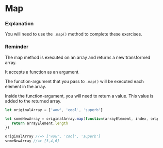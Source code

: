 # Map

### Explanation
You will need to use the `.map()` method to complete these exercises.


### Reminder
The map method is executed on an array and returns a new transformed array.

It accepts a function as an argument.

The function-argument that you pass to `.map()` will be executed each element in the array.

Inside the function-argument, you will need to return a value. This value is added to the returned array.


```js
let originalArray = ['wow', 'cool', 'superb']

let someNewArray = originalArray.map(function(arrayElement, index, originalArray){
   return arrayElement.length
})

originalArray //=> ['wow', 'cool', 'superb']
someNewArray //=> [3,4,6]
```
